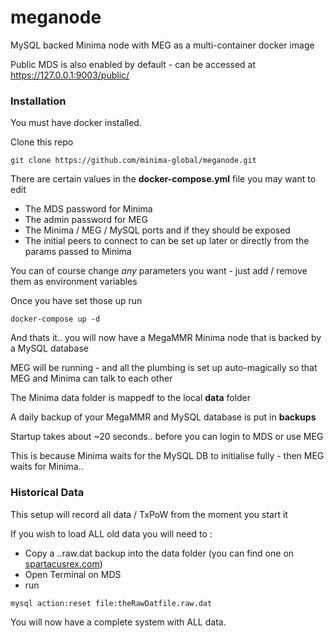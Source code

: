 # meganode
MySQL backed Minima node with MEG as a multi-container docker image 

Public MDS is also enabled by default - can be accessed at https://127.0.0.1:9003/public/

### Installation

You must have docker installed.

Clone this repo

```
git clone https://github.com/minima-global/meganode.git
```

There are certain values in the **docker-compose.yml** file you may want to edit

- The MDS password for Minima
- The admin password for MEG
- The Minima / MEG / MySQL ports and if they should be exposed
- The initial peers to connect to can be set up later or directly from the params passed to Minima

You can of course change _any_ parameters you want - just add / remove them as environment variables 

Once you have set those up run

```
docker-compose up -d
```

And thats it.. you will now have a MegaMMR Minima node that is backed by a MySQL database

MEG will be running - and all the plumbing is set up auto-magically so that MEG and Minima can talk to each other

The Minima data folder is mappedf to the local **data** folder 

A daily backup of your MegaMMR and MySQL database is put in **backups** 

Startup takes about ~20 seconds.. before you can login to MDS or use MEG

This is because Minima waits for the MySQL DB to initialise fully - then MEG waits for Minima.. 

### Historical Data

This setup will record all data / TxPoW from the moment you start it

If you wish to load ALL old data you will need to :

- Copy a ..raw.dat backup into the data folder (you can find one on [spartacusrex.com](https://spartacusrex.com))
- Open Terminal on MDS
- run 

```
mysql action:reset file:theRawDatfile.raw.dat
```

You will now have a complete system with ALL data.
